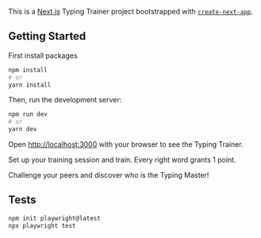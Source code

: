 This is a [Next.js](https://nextjs.org/) Typing Trainer project bootstrapped with [`create-next-app`](https://github.com/vercel/next.js/tree/canary/packages/create-next-app).

## Getting Started
First install packages
```bash
npm install
# or
yarn install
```

Then, run the development server:

```bash
npm run dev
# or
yarn dev
```

Open [http://localhost:3000](http://localhost:3000) with your browser to see the Typing Trainer.

Set up your training session and train. Every right word grants 1 point.

Challenge your peers and discover who is the Typing Master!

## Tests
```bash
npm init playwright@latest
npx playwright test
```
